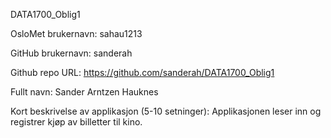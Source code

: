 DATA1700_Oblig1

OsloMet brukernavn: sahau1213

GitHub brukernavn: sanderah

Github repo URL: https://github.com/sanderah/DATA1700_Oblig1

Fullt navn: Sander Arntzen Hauknes

Kort beskrivelse av applikasjon (5-10 setninger): Applikasjonen leser inn og registrer kjøp av billetter til kino. 